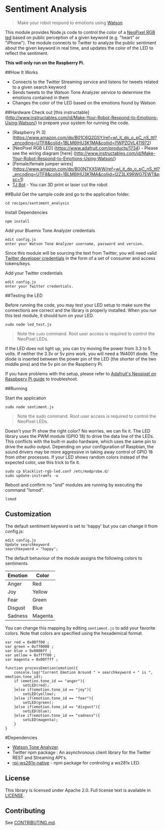 # Sentiment Analysis

> Make your robot respond to emotions using [Watson](http://www.ibm.com/watson/developercloud/tone-analyzer.html)

This module provides Node.js code to control the color of a [NeoPixel RGB led](https://www.adafruit.com/product/1938) based on public perception of a given keyword (e.g. "heart" or "iPhone"). The module connects to Twitter to analyze the public sentiment about the given keyword in real time, and updates the color of the LED to reflect the sentiment.

**This will only run on the Raspberry Pi.**

##How It Works
- Connects to the Twitter Streaming service and listens for tweets related to a given search keyword
- Sends tweets to the Watson Tone Analyzer service to determine the emotions contained in them
- Changes the color of the LED based on the emotions found by Watson

##Hardware
Check out [this instructable] (http://www.instructables.com/id/Make-Your-Robot-Respond-to-Emotions-Using-Watson/) to prepare your system for running the code.

- [Raspberry Pi 3] (https://www.amazon.com/dp/B01C6Q2GSY/ref=wl_it_dp_o_pC_nS_ttl?_encoding=UTF8&colid=1BLM6IHU3K1MA&coliid=I1WPZOVL411972)
- [NeoPixel RGB LED] (https://www.adafruit.com/products/1734) - Please see the wiring diagram [here] (http://www.instructables.com/id/Make-Your-Robot-Respond-to-Emotions-Using-Watson/)
- [Female/female jumper wires] (https://www.amazon.com/dp/B00N7XX5WW/ref=wl_it_dp_o_pC_nS_ttl?_encoding=UTF8&colid=1BLM6IHU3K1MA&coliid=I2Z3LX9RWG7EWT&psc=1)
- [TJ Bot](http://ibm.biz/mytjbot) - You can 3D print or laser cut the robot

##Build
Get the sample code and go to the application folder.
    
    cd recipes/sentiment_analysis

Install Dependencies

    npm install

Add your Bluemix Tone Analyzer credentials

    edit config.js
    enter your Watson Tone Analyzer username, password and version.
    
Since this module will be sourcing the text from Twitter, you will need valid [Twitter developer credentials](https://apps.twitter.com/) in the form of a set of consumer and access tokens/keys.

Add your Twitter credentials

    edit config.js
    enter your Twitter credentials.

##Testing the LED

Before running the code, you may test your LED setup to make sure the connections are correct and the library is properly installed. When you run this test module, it should turn on your LED.

    sudo node led_test.js

> Note the `sudo` command. Root user access is required to control the NeoPixel LEDs.

If the LED does not light up, you can try moving the power from 3.3 to 5 volts.  If neither the 3.3v or 5v pins work, you will need a 1N4001 diode.  The diode is inserted between the power pin of the LED (the shorter of the two middle pins) and the 5v pin on the Raspberry Pi.

If you have problems with the setup, please refer to [Adafruit's Neopixel on Raspbeery Pi guide](https://learn.adafruit.com/neopixels-on-raspberry-pi/overview
) to troubleshoot.

##Running

Start the application
   
    sudo node sentiment.js

> Note the sudo command. Root user access is required to control the NeoPixel LEDs.

Doesn't your Pi show the right color? No worries, we can fix it. The LED library uses the PWM module (GPIO 18) to drive the data line of the LEDs. This conflicts with the built-in audio hardware, which uses the same pin to drive the audio output. Depending on your configuration of Raspbian, the sound drivers may be more aggressive in taking away control of GPIO 18 from other processes. If your LED shows random colors instead of the expected color, use this trick to fix it.

	sudo cp blacklist-rgb-led.conf /etc/modprobe.d/
	sudo update-initramfs -u

Reboot and confirm no "snd" modules are running by executing the command "lsmod".

	lsmod    
	
## Customization
The default sentiment keyword is set to 'happy' but you can change it from config.js:

    edit config.js
    Update searchkeyword
    searchkeyword = "happy";

The default behaviour of the module assigns the following colors to sentiments.

| Emotion | Color |
| --- | --- |
| Anger | Red |
| Joy | Yellow |
| Fear | Green |
| Disgust | Blue |
| Sadness | Magenta | 

You can change this mapping by editing `sentiment.js` to add your favorite colors. Note that colors are specified using the hexademical format.

	var red = 0x00ff00 ;
	var green = 0xff0000 ;
	var blue = 0x0000ff ;
	var yellow = 0xffff00 ;
	var magenta = 0x00ffff ;
	
	function processEmotion(emotion){
		console.log("Current Emotion Around " + searchkeyword + " is ", emotion.tone_id);
		if (emotion.tone_id == "anger"){
			setLED(red);
		}else if(emotion.tone_id == "joy"){
			setLED(yellow);
		}else if(emotion.tone_id == "fear"){
			setLED(green);
		}else if(emotion.tone_id == "disgust"){
			setLED(blue);
		}else if(emotion.tone_id == "sadness"){
			setLED(magenta);
		}
	}

#Dependencies
- [Watson Tone Analyzer](http://www.ibm.com/watson/developercloud/tone-analyzer.html).
- Twitter npm package : An asynchronous client library for the Twitter REST and Streaming API's.
- [rpi-ws281x-native](https://github.com/beyondscreen/node-rpi-ws281x-native) - npm package for controling a ws281x LED.

## License

This library is licensed under Apache 2.0. Full license text is
available in [LICENSE](../../LICENSE).

## Contributing
See [CONTRIBUTING.md](../../CONTRIBUTING.md).

